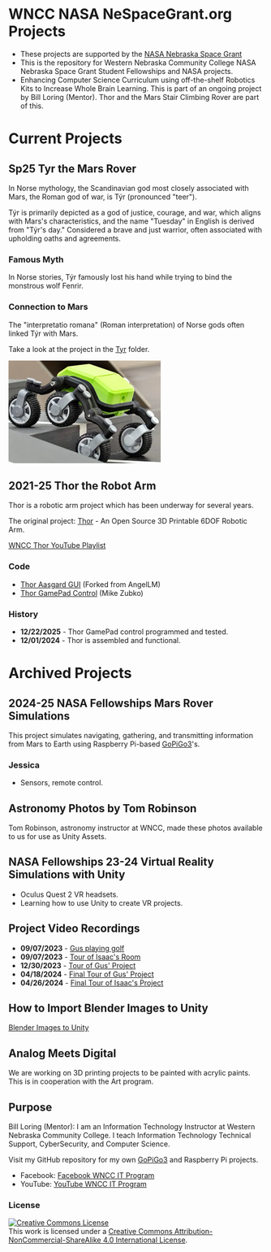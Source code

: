 # WNCC NASA NeSpaceGrant.org Projects

- These projects are supported by the [NASA Nebraska Space Grant](https://www.nespacegrant.org)
- This is the repository for Western Nebraska Community College NASA Nebraska Space Grant Student Fellowships and NASA projects.
- Enhancing Computer Science Curriculum using off-the-shelf Robotics Kits to Increase Whole Brain Learning. This is part of an ongoing project by Bill Loring (Mentor). Thor and the Mars Stair Climbing Rover are part of this.

# Current Projects

## Sp25 Tyr the Mars Rover

In Norse mythology, the Scandinavian god most closely associated with Mars, the Roman god of war, is Týr (pronounced "teer").

Týr is primarily depicted as a god of justice, courage, and war, which aligns with Mars's characteristics, and the name "Tuesday" in English is derived from "Týr's day." Considered a brave and just warrior, often associated with upholding oaths and agreements.

### Famous Myth

In Norse stories, Týr famously lost his hand while trying to bind the monstrous wolf Fenrir.

### Connection to Mars

The "interpretatio romana" (Roman interpretation) of Norse gods often linked Týr with Mars.

Take a look at the project in the [Tyr](/Tyr) folder.

![Mars Stair Climbing Rover](./img/rover.png)

## 2021-25 Thor the Robot Arm

Thor is a robotic arm project which has been underway for several years.

The original project: [Thor](http://thor.angel-lm.com) - An Open Source 3D Printable 6DOF Robotic Arm.

[WNCC Thor YouTube Playlist](https://www.youtube.com/playlist?list=PLR6oEuLJnHfhdkXqSacJznSHjEgodiWIl)

### Code

- [Thor Aasgard GUI](https://github.com/itinstructor/Asgard) (Forked from AngelLM)
- [Thor GamePad Control](https://github.com/mike0618/thor_gamepad_control) (Mike Zubko)

### History

- **12/22/2025** - Thor GamePad control programmed and tested.
- **12/01/2024** - Thor is assembled and functional.

# Archived Projects

## 2024-25 NASA Fellowships Mars Rover Simulations

This project simulates navigating, gathering, and transmitting information from Mars to Earth using Raspberry Pi-based [GoPiGo3](https://gopigo.io)'s.

### Jessica

- Sensors, remote control.

## Astronomy Photos by Tom Robinson

Tom Robinson, astronomy instructor at WNCC, made these photos available to us for use as Unity Assets.

## NASA Fellowships 23-24 Virtual Reality Simulations with Unity

- Oculus Quest 2 VR headsets.
- Learning how to use Unity to create VR projects.

## Project Video Recordings

- **09/07/2023** - [Gus playing golf](https://www.facebook.com/wnccitprogram)
- **09/07/2023** - [Tour of Isaac's Room](https://youtu.be/DU64BSgh7Vk)
- **12/30/2023** - [Tour of Gus' Project](https://youtu.be/7ac5SFJFNlk)
- **04/18/2024** - [Final Tour of Gus' Project](https://youtu.be/XbGXymeqCyg)
- **04/26/2024** - [Final Tour of Isaac's Project](https://youtu.be/DVnvoxbtGCI)

## How to Import Blender Images to Unity

[Blender Images to Unity](https://www.youtube.com/watch?v=yloupOUjMOA)

## Analog Meets Digital

We are working on 3D printing projects to be painted with acrylic paints. This is in cooperation with the Art program.

## Purpose

Bill Loring (Mentor): I am an Information Technology Instructor at Western Nebraska Community College. I teach Information Technology Technical Support, CyberSecurity, and Computer Science.

Visit my GitHub repository for my own [GoPiGo3](https://github.com/itinstructor/GoPiGo3) and Raspberry Pi projects.

- Facebook: [Facebook WNCC IT Program](https://www.facebook.com/wnccitprogram/)
- YouTube: [YouTube WNCC IT Program](https://www.youtube.com/@wnccitprogram)

### License

[![Creative Commons License](https://i.creativecommons.org/l/by-nc-sa/4.0/88x31.png)](http://creativecommons.org/licenses/by-nc-sa/4.0/)  
This work is licensed under a [Creative Commons Attribution-NonCommercial-ShareAlike 4.0 International License](http://creativecommons.org/licenses/by-nc-sa/4.0/).
